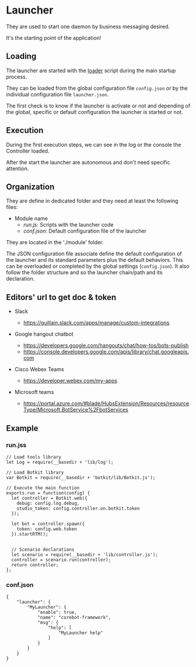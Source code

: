 # Launcher
They are used to start one daemon by business messaging desired.

It's the starting point of the application!

## Loading
The launcher are started with the [loader](./lib/launcher.js) script
during the main startup process.

They can be loaded from the global configuration file `config.json` or by
the individual configuration file `launcher.json`.

The first check is to know if the launcher is activate or not and
depending of the global, specific or default configuration the launcher
is started or not.

## Execution
During the first execution steps, we can see in the log or the console
the Controller loaded.

After the start the launcher are autonomous and don't need specific
attention.

## Organization
They are define in dedicated folder and they need at least the
following files:
- Module name
  - *run.js*: Scripts with the launcher code
  - *conf.json*: Default configuration file of the launcher

They are located in the './module' folder.

The JSON configuration file associate define the default configuration of the
launcher and its standard parameters plus the default behaviors.
This can be overloaded or completed by the global settings (`config.json`).
It also follow the folder structure and so the launcher chain/path and
its declaration.

## Editors' url to get doc & token
- Slack
  - https://guillain.slack.com/apps/manage/custom-integrations

- Google hangout chatbot
  - https://developers.google.com/hangouts/chat/how-tos/bots-publish
  - https://console.developers.google.com/apis/library/chat.googleapis.com

- Cisco Webex Teams
  - https://developer.webex.com/my-apps

- Microsoft teams
  - https://portal.azure.com/#blade/HubsExtension/Resources/resourceType/Microsoft.BotService%2FbotServices

## Example
### run.jss
```
// Load tools library
let Log = require(__basedir + 'lib/log');

// Load Botkit library
var Botkit = require(__basedir + 'botkit/lib/Botkit.js');

// Execute the main function
exports.run = function(config) {
  let controller = Botkit.web({
    debug: config.log.debug,
    studio_token: config.controller.on.botkit.token
  });

  let bot = controller.spawn({
    token: config.web.token
  }).startRTM();


  // Scenario declarations
  let scenario = require(__basedir + 'lib/controller.js');
  controller = scenario.run(controller);
  return controller;
};

```
### conf.json
```
{
    "launcher": {
        "MyLauncher": {
            "enable": true,
            "name": "corebot-framework",
            "msg": {
                "help": [
                    "MyLauncher help"
                ]
            }
        }
    }
}
```
